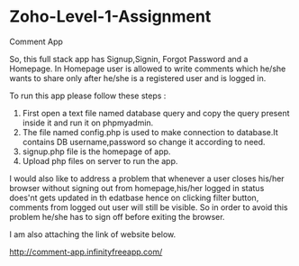 
# Zoho-Level-1-Assignment

Comment App

So, this full stack app has Signup,Signin, Forgot Password and a Homepage.
In Homepage user is allowed to write comments which he/she wants to share only after he/she is a registered user and is logged in.



To run this app please follow these steps :

1. First open a text file named database query and copy the query present inside it and run it on phpmyadmin.
2. The file named config.php is used to make connection to database.It contains DB username,password so change it according to need.
3. signup.php file is the homepage of app.
4. Upload php files on server to run the app.



I would also like to address a problem that whenever a user closes his/her browser without signing out from homepage,his/her logged in status does'nt gets updated in th edatbase hence on clicking filter button, comments from logged out user will still be visible. So in order to avoid this problem he/she has to sign off before exiting the browser.


I am also attaching the link of website below.


http://comment-app.infinityfreeapp.com/
